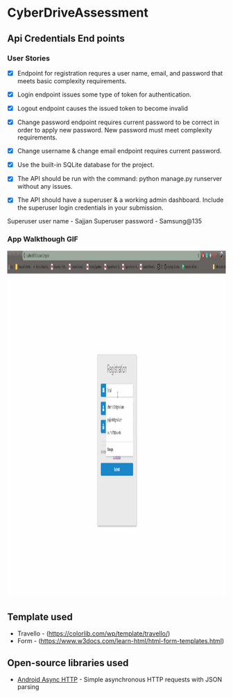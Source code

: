 # CyberDriveAssessment
## Api Credentials End points

### User Stories

- [X]  Endpoint for registration requres a user name, email, and password that meets basic complexity requirements. 
- [X] Login endpoint issues some type of token for authentication.
- [X] Logout endpoint causes the issued token to become invalid
- [X] Change password endpoint requires current password to be correct in order to apply new password. New password must meet complexity requirements.
- [X] Change username & change email endpoint requires current password.
- [X] Use the built-in SQLite database for the project.
- [X] The API should be run with the command: python manage.py runserver without any issues.
- [X] The API should have a superuser & a working admin dashboard. Include the superuser login credentials in your submission.


Superuser user name - Sajjan
Superuser password  - Samsung@135

### App Walkthough GIF

<img src="walkthrough.gif" width=800 height=800><br>
## Template used 
- Travello - (https://colorlib.com/wp/template/travello/)
- Form - (https://www.w3docs.com/learn-html/html-form-templates.html)

## Open-source libraries used
- [Android Async HTTP](https://github.com/codepath/CPAsyncHttpClient) - Simple asynchronous HTTP requests with JSON parsing
